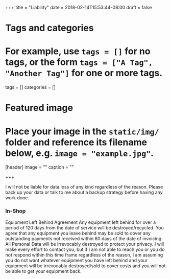 +++
title = "Liability"
date = 2018-02-14T15:53:44-08:00
draft = false

# Tags and categories
# For example, use `tags = []` for no tags, or the form `tags = ["A Tag", "Another Tag"]` for one or more tags.
tags = []
categories = []

# Featured image
# Place your image in the `static/img/` folder and reference its filename below, e.g. `image = "example.jpg"`.
[header]
image = ""
caption = ""

+++
<p>I will not be liable for data loss of any kind regardless of the reason. Please back up your data or talk to me about a backup strategy before having any work done.</p>

<h3>In-Shop</h3>
<p>Equipment Left Behind Agreement Any equipment left behind for over a period of 120 days from the date of service will be destroyed/recycled. You agree that any equipment you leave behind may be sold to cover any outstanding payments not received within 60 days of the date of invoicing. All Personal Data will be irrevocably destroyed to protect your privacy. I will make every effort to contact you, but if I am not able to reach you or you do not respond within this time frame regardless of the reason, I am assuming you do not want whatever equipment you have left behind and your equipment will be irrevocably destroyed/sold to cover costs and you will not be able to get your equipment back.</p>
